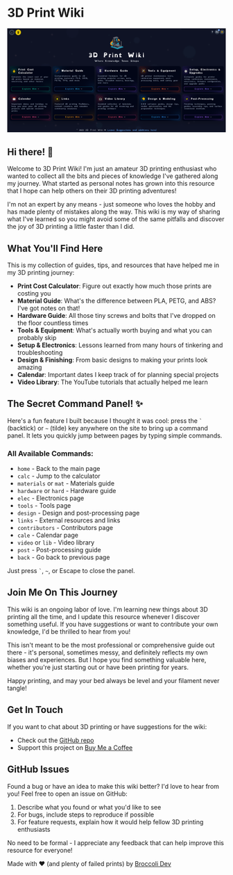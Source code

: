 # 3D Print Wiki

![3D Print Wiki](./public/docs/3dprintwiki_1.png)

## Hi there! 👋

Welcome to 3D Print Wiki! I'm just an amateur 3D printing enthusiast who wanted to collect all the bits and pieces of knowledge I've gathered along my journey. What started as personal notes has grown into this resource that I hope can help others on their 3D printing adventures!

I'm not an expert by any means - just someone who loves the hobby and has made plenty of mistakes along the way. This wiki is my way of sharing what I've learned so you might avoid some of the same pitfalls and discover the joy of 3D printing a little faster than I did.

## What You'll Find Here

This is my collection of guides, tips, and resources that have helped me in my 3D printing journey:

- **Print Cost Calculator**: Figure out exactly how much those prints are costing you
- **Material Guide**: What's the difference between PLA, PETG, and ABS? I've got notes on that!
- **Hardware Guide**: All those tiny screws and bolts that I've dropped on the floor countless times
- **Tools & Equipment**: What's actually worth buying and what you can probably skip
- **Setup & Electronics**: Lessons learned from many hours of tinkering and troubleshooting
- **Design & Finishing**: From basic designs to making your prints look amazing
- **Calendar**: Important dates I keep track of for planning special projects
- **Video Library**: The YouTube tutorials that actually helped me learn

## The Secret Command Panel! ✨

Here's a fun feature I built because I thought it was cool: press the `` ` `` (backtick) or `~` (tilde) key anywhere on the site to bring up a command panel. It lets you quickly jump between pages by typing simple commands.

### All Available Commands:
- `home` - Back to the main page
- `calc` - Jump to the calculator
- `materials` or `mat` - Materials guide
- `hardware` or `hard` - Hardware guide
- `elec` - Electronics page
- `tools` - Tools page
- `design` - Design and post-processing page
- `links` - External resources and links
- `contributors` - Contributors page
- `cale` - Calendar page
- `video` or `lib` - Video library
- `post` - Post-processing guide
- `back` - Go back to previous page

Just press `` ` ``, `~`, or Escape to close the panel.

## Join Me On This Journey

This wiki is an ongoing labor of love. I'm learning new things about 3D printing all the time, and I update this resource whenever I discover something useful. If you have suggestions or want to contribute your own knowledge, I'd be thrilled to hear from you!

This isn't meant to be the most professional or comprehensive guide out there - it's personal, sometimes messy, and definitely reflects my own biases and experiences. But I hope you find something valuable here, whether you're just starting out or have been printing for years.

Happy printing, and may your bed always be level and your filament never tangle!

## Get In Touch

If you want to chat about 3D printing or have suggestions for the wiki:
- Check out the [GitHub repo](https://github.com/pgpavlides/3dprintwiki)
- Support this project on [Buy Me a Coffee](https://buymeacoffee.com/broccolidev)

## GitHub Issues

Found a bug or have an idea to make this wiki better? I'd love to hear from you! Feel free to open an issue on GitHub:

1. Describe what you found or what you'd like to see
2. For bugs, include steps to reproduce if possible
3. For feature requests, explain how it would help fellow 3D printing enthusiasts

No need to be formal - I appreciate any feedback that can help improve this resource for everyone!

Made with ❤️ (and plenty of failed prints) by [Broccoli Dev](https://buymeacoffee.com/broccolidev)
